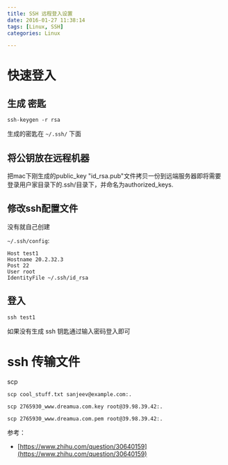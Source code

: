 ```yaml
---
title: SSH 远程登入设置
date: 2016-01-27 11:38:14
tags: [Linux, SSH]
categories: Linux

---
```


<!--more-->

# 快速登入

## 生成 密匙

```
ssh-keygen -r rsa
```

生成的密匙在 `~/.ssh/` 下面


## 将公钥放在远程机器

把mac下刚生成的public_key "id_rsa.pub"文件拷贝一份到远端服务器即将需要登录用户家目录下的.ssh/目录下，并命名为authorized_keys.

## 修改ssh配置文件
没有就自己创建

`~/.ssh/config`:

```
Host test1
Hostname 20.2.32.3
Post 22
User root
IdentityFile ~/.ssh/id_rsa
```

## 登入
```
ssh test1
```

如果没有生成 ssh 钥匙通过输入密码登入即可


# ssh 传输文件

scp

```
scp cool_stuff.txt sanjeev@example.com:.

scp 2765930_www.dreamua.com.key root@39.98.39.42:.

scp 2765930_www.dreamua.com.pem root@39.98.39.42:.

```

参考：

- [https://www.zhihu.com/question/30640159](https://www.zhihu.com/question/30640159)